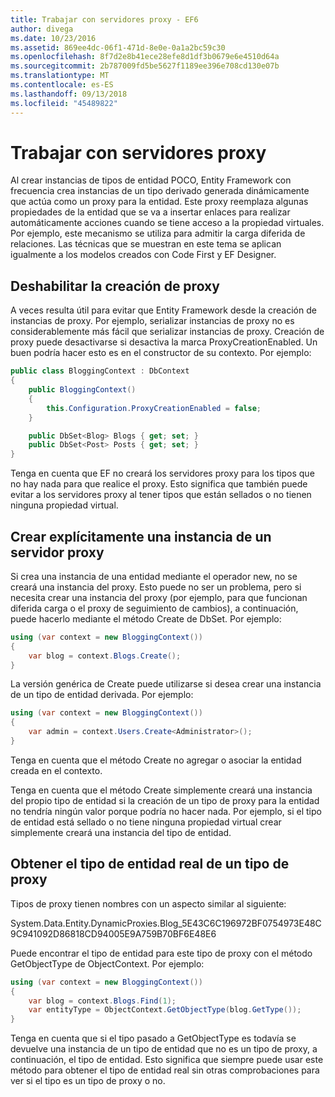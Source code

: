 ```yaml
---
title: Trabajar con servidores proxy - EF6
author: divega
ms.date: 10/23/2016
ms.assetid: 869ee4dc-06f1-471d-8e0e-0a1a2bc59c30
ms.openlocfilehash: 8f7d2e8b41ece28efe8d1df3b0679e6e4510d64a
ms.sourcegitcommit: 2b787009fd5be5627f1189ee396e708cd130e07b
ms.translationtype: MT
ms.contentlocale: es-ES
ms.lasthandoff: 09/13/2018
ms.locfileid: "45489822"
---
```

# <a name="working-with-proxies"></a>Trabajar con servidores proxy
Al crear instancias de tipos de entidad POCO, Entity Framework con frecuencia crea instancias de un tipo derivado generada dinámicamente que actúa como un proxy para la entidad. Este proxy reemplaza algunas propiedades de la entidad que se va a insertar enlaces para realizar automáticamente acciones cuando se tiene acceso a la propiedad virtuales. Por ejemplo, este mecanismo se utiliza para admitir la carga diferida de relaciones. Las técnicas que se muestran en este tema se aplican igualmente a los modelos creados con Code First y EF Designer.  

## <a name="disabling-proxy-creation"></a>Deshabilitar la creación de proxy  

A veces resulta útil para evitar que Entity Framework desde la creación de instancias de proxy. Por ejemplo, serializar instancias de proxy no es considerablemente más fácil que serializar instancias de proxy. Creación de proxy puede desactivarse si desactiva la marca ProxyCreationEnabled. Un buen podría hacer esto es en el constructor de su contexto. Por ejemplo:  

``` csharp
public class BloggingContext : DbContext
{
    public BloggingContext()
    {
        this.Configuration.ProxyCreationEnabled = false;
    }  

    public DbSet<Blog> Blogs { get; set; }
    public DbSet<Post> Posts { get; set; }
}
```  

Tenga en cuenta que EF no creará los servidores proxy para los tipos que no hay nada para que realice el proxy. Esto significa que también puede evitar a los servidores proxy al tener tipos que están sellados o no tienen ninguna propiedad virtual.  

## <a name="explicitly-creating-an-instance-of-a-proxy"></a>Crear explícitamente una instancia de un servidor proxy  

Si crea una instancia de una entidad mediante el operador new, no se creará una instancia del proxy. Esto puede no ser un problema, pero si necesita crear una instancia del proxy (por ejemplo, para que funcionan diferida carga o el proxy de seguimiento de cambios), a continuación, puede hacerlo mediante el método Create de DbSet. Por ejemplo:  

``` csharp
using (var context = new BloggingContext())
{
    var blog = context.Blogs.Create();
}
```  

La versión genérica de Create puede utilizarse si desea crear una instancia de un tipo de entidad derivada. Por ejemplo:  

``` csharp
using (var context = new BloggingContext())
{
    var admin = context.Users.Create<Administrator>();
}
```  

Tenga en cuenta que el método Create no agregar o asociar la entidad creada en el contexto.  

Tenga en cuenta que el método Create simplemente creará una instancia del propio tipo de entidad si la creación de un tipo de proxy para la entidad no tendría ningún valor porque podría no hacer nada. Por ejemplo, si el tipo de entidad está sellado o no tiene ninguna propiedad virtual crear simplemente creará una instancia del tipo de entidad.  

## <a name="getting-the-actual-entity-type-from-a-proxy-type"></a>Obtener el tipo de entidad real de un tipo de proxy  

Tipos de proxy tienen nombres con un aspecto similar al siguiente:  

System.Data.Entity.DynamicProxies.Blog_5E43C6C196972BF0754973E48C9C941092D86818CD94005E9A759B70BF6E48E6  

Puede encontrar el tipo de entidad para este tipo de proxy con el método GetObjectType de ObjectContext. Por ejemplo:  

``` csharp
using (var context = new BloggingContext())
{
    var blog = context.Blogs.Find(1);
    var entityType = ObjectContext.GetObjectType(blog.GetType());
}
```  

Tenga en cuenta que si el tipo pasado a GetObjectType es todavía se devuelve una instancia de un tipo de entidad que no es un tipo de proxy, a continuación, el tipo de entidad. Esto significa que siempre puede usar este método para obtener el tipo de entidad real sin otras comprobaciones para ver si el tipo es un tipo de proxy o no.  
